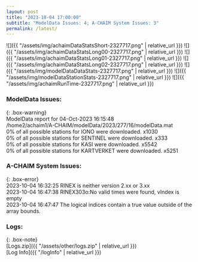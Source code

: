 ```yaml
---
layout: post
title: "2023-10-04 17:00:00"
subtitle: "ModelData Issues: 4; A-CHAIM System Issues: 3"
permalink: /latest/
---
```


![]({{ "/assets/img/achaimDataStatsShort-2327717.png" | relative_url }})
![]({{ "/assets/img/achaimDataStatsLong00-2327717.png" | relative_url }})
![]({{ "/assets/img/achaimDataStatsLong01-2327717.png" | relative_url }})
![]({{ "/assets/img/achaimDataStatsLong02-2327717.png" | relative_url }})
![]({{ "/assets/img/modelDataDataStats-2327717.png" | relative_url }})
![]({{ "/assets/img/modelDataStationStats-2327717.png" | relative_url }})
![]({{ "/assets/img/achaimRunTime-2327717.png" | relative_url }})


### ModelData Issues:  
  
{: .box-warning}  
 ModelData report for 04-Oct-2023 16:15:48   
 /home2/achaim1/A-CHAIM/modelData/2023/277/16/modelData.mat   
 0% of all possible stations for IONO were downloaded. x1030   
 0% of all possible stations for SENTINEL were downloaded. x333   
 0% of all possible stations for KASI were downloaded. x5542   
 0% of all possible stations for KARTVERKET were downloaded. x5251   
  
### A-CHAIM System Issues:  
  
{: .box-error}  
2023-10-04 16:32:25 RINEX is neither version 2.xx or 3.xx  
2023-10-04 16:47:38 RINEX303o:No valid times were found, vIndex is empty  
2023-10-04 16:47:47 The logical indices contain a true value outside of the array bounds.  

### Logs:  
  
{: .box-note}  
[Logs.zip]({{ "/assets/other/logs.zip" | relative_url }})  
[Log Info]({{ "/logInfo" | relative_url }})  
